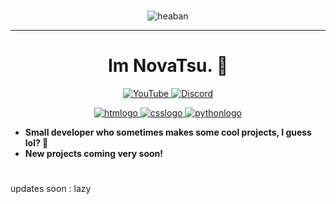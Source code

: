 <!-- BY NOVATSU -->
#
<div align="center">
    <img src="https://i.pinimg.com/736x/02/59/06/0259061329fd9a2b7bcbf9388744043f.jpg" alt="heaban">
</a>

---
# Im NovaTsu. 👋

<div align="center">
<a href="https://www.youtube.com/@novatsu">
    <img src="https://img.shields.io/badge/YouTube-FF0000?style=for-the-badge&logo=youtube&logoColor=white" alt="YouTube">
</a>
<a href="https://discord.com">
    <img src="https://img.shields.io/badge/Discord-5865F2?style=for-the-badge&logo=discord&logoColor=white" alt="Discord">
</a>
</div> 
<p> </p>
<div align="center">
    <a href="https://developer.mozilla.org/fr/docs/Web/HTML" target="_blank">
        <img src="https://img.shields.io/badge/HTML-E34F26?style=flat&logo=html5&logoColor=white" alt="htmlogo">
    </a>
    <a href="https://developer.mozilla.org/fr/docs/Web/CSS" target="_blank">
        <img src="https://img.shields.io/badge/CSS-1572B6?style=flat&logo=css3&logoColor=white" alt="csslogo">
    </a>
    <a href="https://www.python.org/" target="_blank">
        <img src="https://img.shields.io/badge/Python-3776AB?style=flat&logo=python&logoColor=white" alt="pythonlogo">
    </a>
</div>


</div>

- **Small developer who sometimes makes some cool projects, I guess lol? 🦧**
- **New projects coming very soon!**
#
updates soon : lazy
